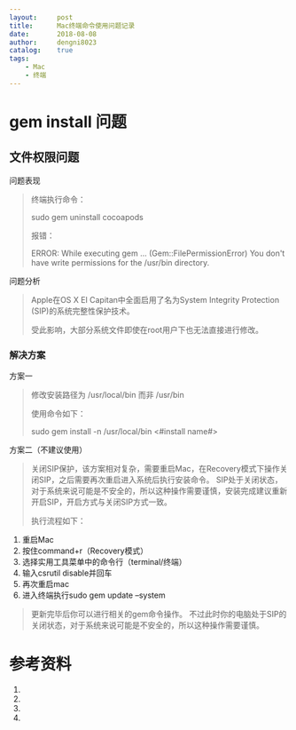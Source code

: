 ```yaml
---
layout:     post
title:      Mac终端命令使用问题记录
date:       2018-08-08
author:     dengni8023
catalog:    true
tags:
    - Mac
    - 终端
---
```


# gem install 问题

## 文件权限问题
问题表现 
> 终端执行命令：
> 
> sudo gem uninstall cocoapods
> 
> 报错：
> 
> ERROR:  While executing gem ... (Gem::FilePermissionError)
    You don't have write permissions for the /usr/bin directory.

问题分析
> Apple在OS X El Capitan中全面启用了名为System Integrity Protection (SIP)的系统完整性保护技术。
> 
> 受此影响，大部分系统文件即使在root用户下也无法直接进行修改。
> 

### 解决方案

方案一
> 修改安装路径为 /usr/local/bin 而非 /usr/bin
> 
> 使用命令如下：
> 
> sudo gem install -n /usr/local/bin <#install name#>

方案二（不建议使用）
> 关闭SIP保护，该方案相对复杂，需要重启Mac，在Recovery模式下操作关闭SIP，之后需要再次重启进入系统后执行安装命令。
> SIP处于关闭状态，对于系统来说可能是不安全的，所以这种操作需要谨慎，安装完成建议重新开启SIP，开启方式与关闭SIP方式一致。
> 
> 执行流程如下：
> 
1. 重启Mac
1. 按住command+r（Recovery模式）
1. 选择实用工具菜单中的命令行（terminal/终端）
1. 输入csrutil disable并回车
1. 再次重启mac
1. 进入终端执行sudo gem update –system
>
> 更新完毕后你可以进行相关的gem命令操作。
> 不过此时你的电脑处于SIP的关闭状态，对于系统来说可能是不安全的，所以这种操作需要谨慎。

# 参考资料

1. []()
1. []()
1. []()
1. []()